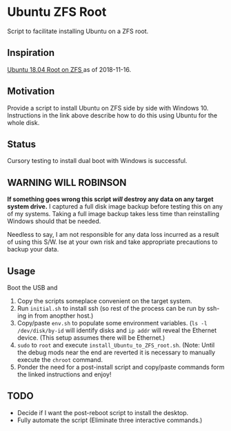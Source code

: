 # Ubuntu ZFS Root

Script to facilitate installing Ubuntu on a ZFS root.

## Inspiration

[Ubuntu 18.04 Root on ZFS
](https://github.com/zfsonlinux/zfs/wiki/Ubuntu-18.04-Root-on-ZFS) as of 2018-11-16.

## Motivation

Provide a script to install Ubuntu on ZFS side by side with Windows 10. Instructions in the link above describe how to do this using Ubuntu for the whole disk.

## Status

Cursory testing to install dual boot with Windows is successful.

## WARNING WILL ROBINSON

**If something goes wrong this script *will* destroy any data on any target system drive.** I captured a full disk image backup before testing this on any of my systems. Taking a full image backup takes less time than reinstalling Windows should that be needed.

Needless to say, I am not responsible for any data loss incurred as a result of using this S/W. Ise at your own risk and take appropriate precautions to backup your data.

## Usage

Boot the USB and

1. Copy the scripts someplace convenient on the target system.
1. Run `initial.sh` to install ssh (so rest of the process can be run by ssh-ing in from anopther host.)
1. Copy/paste `env.sh` to populate some environment variables. (`ls -l /dev/disk/by-id` will identify disks and `ip addr` will reveal the Ethernet device. (This setup assumes there will be Ethernet.)
1. `sudo` to `root` and execute `install_Ubuntu_to_ZFS_root.sh`. (Note: Until the debug mods near the end are reverted it is necessary to manually execute the `chroot` command.
1. Ponder the need for a post-install script and copy/paste commands form the linked instructions and enjoy!

## TODO

* Decide if I want the post-reboot script to install the desktop.
* Fully automate the script (Eliminate three interactive commands.)